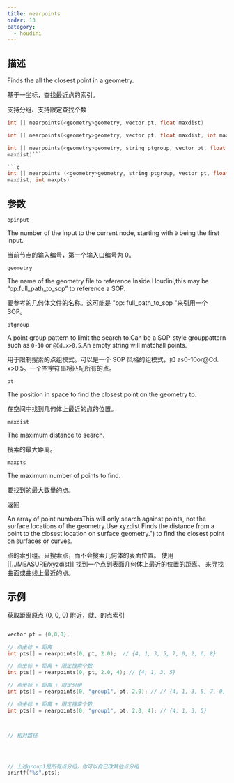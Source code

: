```yaml
---
title: nearpoints
order: 13
category:
  - houdini
---
```

    
## 描述

Finds the all the closest point in a geometry.

基于一坐标，查找最近点的索引。

支持分组、支持限定查找个数

```c
int [] nearpoints(<geometry>geometry, vector pt, float maxdist)
```

```c
int [] nearpoints(<geometry>geometry, vector pt, float maxdist, int maxpts)
```

````c
int [] nearpoints(<geometry>geometry, string ptgroup, vector pt, float
maxdist)```

```c
int [] nearpoints (<geometry>geometry, string ptgroup, vector pt, float
maxdist, int maxpts)
````

## 参数

`opinput`

The number of the input to the current node, starting with `0` being the first
input.

当前节点的输入编号，第一个输入口编号为 0。

`geometry`

The name of the geometry file to reference.Inside Houdini,this may be
“op:full_path_to_sop” to reference a SOP.

要参考的几何体文件的名称。这可能是 "op: full_path_to_sop "来引用一个 SOP。

`ptgroup`

A point group pattern to limit the search to.Can be a SOP-style grouppattern
such as `0-10` or `@Cd.x>0.5`.An empty string will matchall points.

用于限制搜索的点组模式。可以是一个 SOP 风格的组模式，如 as0-10or@Cd. x>0.5。一个空字符串将匹配所有的点。

`pt`

The position in space to find the closest point on the geometry to.

在空间中找到几何体上最近的点的位置。

`maxdist`

The maximum distance to search.

搜索的最大距离。

`maxpts`

The maximum number of points to find.

要找到的最大数量的点。

返回

An array of point numbersThis will only search against points, not the surface
locations of the geometry.Use xyzdist Finds the distance from
a point to the closest location on surface geometry.") to find the closest
point on surfaces or curves.

点的索引组。只搜索点，而不会搜索几何体的表面位置。
使用 [[../MEASURE/xyzdist]] 找到一个点到表面几何体上最近的位置的距离。
来寻找曲面或曲线上最近的点。

## 示例

获取距离原点 (0, 0, 0) 附近，就、的点索引

```c

vector pt = {0,0,0};

// 点坐标 + 距离
int pts[] = nearpoints(0, pt, 2.0);  // {4, 1, 3, 5, 7, 0, 2, 6, 8}

// 点坐标 + 距离 + 限定搜索个数
int pts[] = nearpoints(0, pt, 2.0, 4); // {4, 1, 3, 5}

// 点坐标 + 距离 + 限定分组
int pts[] = nearpoints(0, "group1", pt, 2.0); // // {4, 1, 3, 5, 7, 0, 2, 6, 8}

// 点坐标 + 距离 + 限定搜索个数
int pts[] = nearpoints(0, "group1", pt, 2.0, 4); // {4, 1, 3, 5}



// 相对路径




// 上述group1是所有点分组，你可以自己改其他点分组
printf("%s",pts);

```
